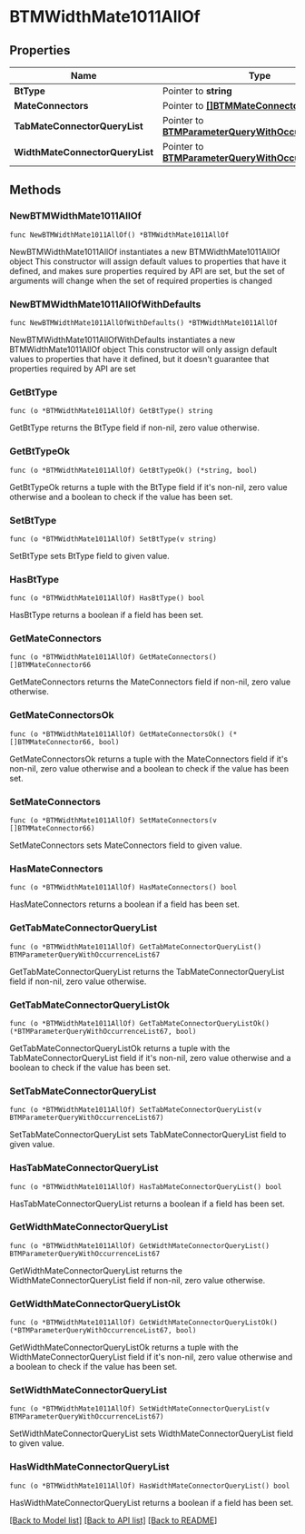 # BTMWidthMate1011AllOf

## Properties

Name | Type | Description | Notes
------------ | ------------- | ------------- | -------------
**BtType** | Pointer to **string** |  | [optional] 
**MateConnectors** | Pointer to [**[]BTMMateConnector66**](BTMMateConnector66.md) |  | [optional] 
**TabMateConnectorQueryList** | Pointer to [**BTMParameterQueryWithOccurrenceList67**](BTMParameterQueryWithOccurrenceList67.md) |  | [optional] 
**WidthMateConnectorQueryList** | Pointer to [**BTMParameterQueryWithOccurrenceList67**](BTMParameterQueryWithOccurrenceList67.md) |  | [optional] 

## Methods

### NewBTMWidthMate1011AllOf

`func NewBTMWidthMate1011AllOf() *BTMWidthMate1011AllOf`

NewBTMWidthMate1011AllOf instantiates a new BTMWidthMate1011AllOf object
This constructor will assign default values to properties that have it defined,
and makes sure properties required by API are set, but the set of arguments
will change when the set of required properties is changed

### NewBTMWidthMate1011AllOfWithDefaults

`func NewBTMWidthMate1011AllOfWithDefaults() *BTMWidthMate1011AllOf`

NewBTMWidthMate1011AllOfWithDefaults instantiates a new BTMWidthMate1011AllOf object
This constructor will only assign default values to properties that have it defined,
but it doesn't guarantee that properties required by API are set

### GetBtType

`func (o *BTMWidthMate1011AllOf) GetBtType() string`

GetBtType returns the BtType field if non-nil, zero value otherwise.

### GetBtTypeOk

`func (o *BTMWidthMate1011AllOf) GetBtTypeOk() (*string, bool)`

GetBtTypeOk returns a tuple with the BtType field if it's non-nil, zero value otherwise
and a boolean to check if the value has been set.

### SetBtType

`func (o *BTMWidthMate1011AllOf) SetBtType(v string)`

SetBtType sets BtType field to given value.

### HasBtType

`func (o *BTMWidthMate1011AllOf) HasBtType() bool`

HasBtType returns a boolean if a field has been set.

### GetMateConnectors

`func (o *BTMWidthMate1011AllOf) GetMateConnectors() []BTMMateConnector66`

GetMateConnectors returns the MateConnectors field if non-nil, zero value otherwise.

### GetMateConnectorsOk

`func (o *BTMWidthMate1011AllOf) GetMateConnectorsOk() (*[]BTMMateConnector66, bool)`

GetMateConnectorsOk returns a tuple with the MateConnectors field if it's non-nil, zero value otherwise
and a boolean to check if the value has been set.

### SetMateConnectors

`func (o *BTMWidthMate1011AllOf) SetMateConnectors(v []BTMMateConnector66)`

SetMateConnectors sets MateConnectors field to given value.

### HasMateConnectors

`func (o *BTMWidthMate1011AllOf) HasMateConnectors() bool`

HasMateConnectors returns a boolean if a field has been set.

### GetTabMateConnectorQueryList

`func (o *BTMWidthMate1011AllOf) GetTabMateConnectorQueryList() BTMParameterQueryWithOccurrenceList67`

GetTabMateConnectorQueryList returns the TabMateConnectorQueryList field if non-nil, zero value otherwise.

### GetTabMateConnectorQueryListOk

`func (o *BTMWidthMate1011AllOf) GetTabMateConnectorQueryListOk() (*BTMParameterQueryWithOccurrenceList67, bool)`

GetTabMateConnectorQueryListOk returns a tuple with the TabMateConnectorQueryList field if it's non-nil, zero value otherwise
and a boolean to check if the value has been set.

### SetTabMateConnectorQueryList

`func (o *BTMWidthMate1011AllOf) SetTabMateConnectorQueryList(v BTMParameterQueryWithOccurrenceList67)`

SetTabMateConnectorQueryList sets TabMateConnectorQueryList field to given value.

### HasTabMateConnectorQueryList

`func (o *BTMWidthMate1011AllOf) HasTabMateConnectorQueryList() bool`

HasTabMateConnectorQueryList returns a boolean if a field has been set.

### GetWidthMateConnectorQueryList

`func (o *BTMWidthMate1011AllOf) GetWidthMateConnectorQueryList() BTMParameterQueryWithOccurrenceList67`

GetWidthMateConnectorQueryList returns the WidthMateConnectorQueryList field if non-nil, zero value otherwise.

### GetWidthMateConnectorQueryListOk

`func (o *BTMWidthMate1011AllOf) GetWidthMateConnectorQueryListOk() (*BTMParameterQueryWithOccurrenceList67, bool)`

GetWidthMateConnectorQueryListOk returns a tuple with the WidthMateConnectorQueryList field if it's non-nil, zero value otherwise
and a boolean to check if the value has been set.

### SetWidthMateConnectorQueryList

`func (o *BTMWidthMate1011AllOf) SetWidthMateConnectorQueryList(v BTMParameterQueryWithOccurrenceList67)`

SetWidthMateConnectorQueryList sets WidthMateConnectorQueryList field to given value.

### HasWidthMateConnectorQueryList

`func (o *BTMWidthMate1011AllOf) HasWidthMateConnectorQueryList() bool`

HasWidthMateConnectorQueryList returns a boolean if a field has been set.


[[Back to Model list]](../README.md#documentation-for-models) [[Back to API list]](../README.md#documentation-for-api-endpoints) [[Back to README]](../README.md)


